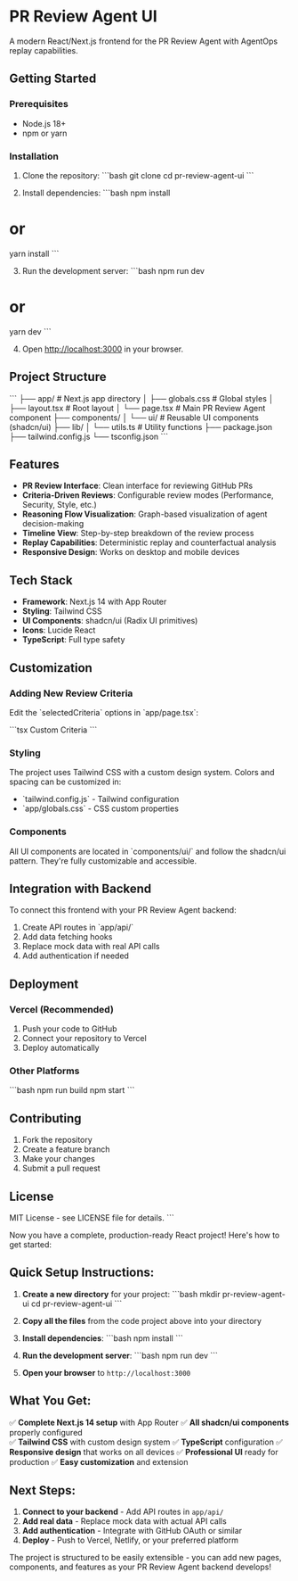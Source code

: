# PR Review Agent UI

A modern React/Next.js frontend for the PR Review Agent with AgentOps replay capabilities.

## Getting Started

### Prerequisites

- Node.js 18+ 
- npm or yarn

### Installation

1. Clone the repository:
\`\`\`bash
git clone <your-repo-url>
cd pr-review-agent-ui
\`\`\`

2. Install dependencies:
\`\`\`bash
npm install
# or
yarn install
\`\`\`

3. Run the development server:
\`\`\`bash
npm run dev
# or
yarn dev
\`\`\`

4. Open [http://localhost:3000](http://localhost:3000) in your browser.

## Project Structure

\`\`\`
├── app/                    # Next.js app directory
│   ├── globals.css        # Global styles
│   ├── layout.tsx         # Root layout
│   └── page.tsx           # Main PR Review Agent component
├── components/
│   └── ui/                # Reusable UI components (shadcn/ui)
├── lib/
│   └── utils.ts           # Utility functions
├── package.json
├── tailwind.config.js
└── tsconfig.json
\`\`\`

## Features

- **PR Review Interface**: Clean interface for reviewing GitHub PRs
- **Criteria-Driven Reviews**: Configurable review modes (Performance, Security, Style, etc.)
- **Reasoning Flow Visualization**: Graph-based visualization of agent decision-making
- **Timeline View**: Step-by-step breakdown of the review process
- **Replay Capabilities**: Deterministic replay and counterfactual analysis
- **Responsive Design**: Works on desktop and mobile devices

## Tech Stack

- **Framework**: Next.js 14 with App Router
- **Styling**: Tailwind CSS
- **UI Components**: shadcn/ui (Radix UI primitives)
- **Icons**: Lucide React
- **TypeScript**: Full type safety

## Customization

### Adding New Review Criteria

Edit the \`selectedCriteria\` options in \`app/page.tsx\`:

\`\`\`tsx
<SelectItem value="custom-criteria">Custom Criteria</SelectItem>
\`\`\`

### Styling

The project uses Tailwind CSS with a custom design system. Colors and spacing can be customized in:

- \`tailwind.config.js\` - Tailwind configuration
- \`app/globals.css\` - CSS custom properties

### Components

All UI components are located in \`components/ui/\` and follow the shadcn/ui pattern. They're fully customizable and accessible.

## Integration with Backend

To connect this frontend with your PR Review Agent backend:

1. Create API routes in \`app/api/\`
2. Add data fetching hooks
3. Replace mock data with real API calls
4. Add authentication if needed

## Deployment

### Vercel (Recommended)

1. Push your code to GitHub
2. Connect your repository to Vercel
3. Deploy automatically

### Other Platforms

\`\`\`bash
npm run build
npm start
\`\`\`

## Contributing

1. Fork the repository
2. Create a feature branch
3. Make your changes
4. Submit a pull request

## License

MIT License - see LICENSE file for details.
\`\`\`

Now you have a complete, production-ready React project! Here's how to get started:

## Quick Setup Instructions:

1. **Create a new directory** for your project:
\`\`\`bash
mkdir pr-review-agent-ui
cd pr-review-agent-ui
\`\`\`

2. **Copy all the files** from the code project above into your directory

3. **Install dependencies**:
\`\`\`bash
npm install
\`\`\`

4. **Run the development server**:
\`\`\`bash
npm run dev
\`\`\`

5. **Open your browser** to `http://localhost:3000`

## What You Get:

✅ **Complete Next.js 14 setup** with App Router
✅ **All shadcn/ui components** properly configured  
✅ **Tailwind CSS** with custom design system
✅ **TypeScript** configuration
✅ **Responsive design** that works on all devices
✅ **Professional UI** ready for production
✅ **Easy customization** and extension

## Next Steps:

1. **Connect to your backend** - Add API routes in `app/api/`
2. **Add real data** - Replace mock data with actual API calls  
3. **Add authentication** - Integrate with GitHub OAuth or similar
4. **Deploy** - Push to Vercel, Netlify, or your preferred platform

The project is structured to be easily extensible - you can add new pages, components, and features as your PR Review Agent backend develops!
